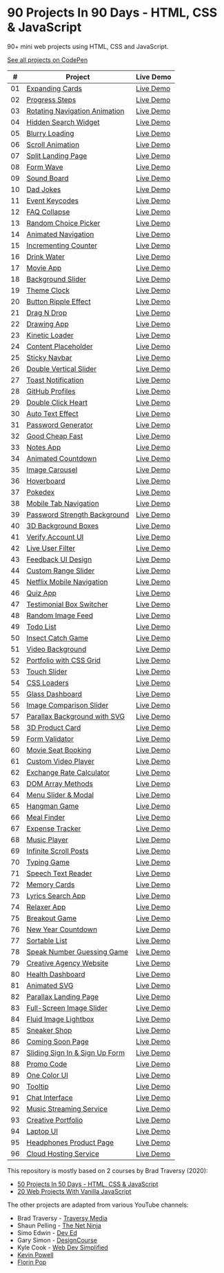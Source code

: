 # 90 Projects In 90 Days - HTML, CSS & JavaScript

90+ mini web projects using HTML, CSS and JavaScript.

[See all projects on CodePen](https://codepen.io/collection/DKLgmm?grid_type=grid&sort_by=item_created_at)

|  #  | Project                                                                                                                                 | Live Demo                                                |
| :-: | --------------------------------------------------------------------------------------------------------------------------------------- | -------------------------------------------------------- |
| 01  | [Expanding Cards](https://github.com/solygambas/html-css-fifty-projects/tree/master/01-expanding%20cards)                               | [Live Demo](https://codepen.io/solygambas/full/qBaMWjE)  |
| 02  | [Progress Steps](https://github.com/solygambas/html-css-fifty-projects/tree/master/02-progress%20steps)                                 | [Live Demo](https://codepen.io/solygambas/full/VwKGzzg)  |
| 03  | [Rotating Navigation Animation](https://github.com/solygambas/html-css-fifty-projects/tree/master/03-rotating%20navigation)             | [Live Demo](https://codepen.io/solygambas/full/jOMvZqY)  |
| 04  | [Hidden Search Widget](https://github.com/solygambas/html-css-fifty-projects/tree/master/04-hidden%20search%20widget)                   | [Live Demo](https://codepen.io/solygambas/full/mdrzdPB)  |
| 05  | [Blurry Loading](https://github.com/solygambas/html-css-fifty-projects/tree/master/05-blurry%20loading)                                 | [Live Demo](https://codepen.io/solygambas/full/WNGaNgB)  |
| 06  | [Scroll Animation](https://github.com/solygambas/html-css-fifty-projects/tree/master/06-scroll%20animation)                             | [Live Demo](https://codepen.io/solygambas/full/JjRmoWL)  |
| 07  | [Split Landing Page](https://github.com/solygambas/html-css-fifty-projects/tree/master/07-split%20landing%20page)                       | [Live Demo](https://codepen.io/solygambas/full/KKgGdmY)  |
| 08  | [Form Wave](https://github.com/solygambas/html-css-fifty-projects/tree/master/08-form%20wave%20animation)                               | [Live Demo](https://codepen.io/solygambas/full/Exgdegm)  |
| 09  | [Sound Board](https://github.com/solygambas/html-css-fifty-projects/tree/master/09-sound%20board)                                       | [Live Demo](https://codepen.io/solygambas/full/oNzaPQa)  |
| 10  | [Dad Jokes](https://github.com/solygambas/html-css-fifty-projects/tree/master/10-dad%20jokes)                                           | [Live Demo](https://codepen.io/solygambas/full/gOwBQZK)  |
| 11  | [Event Keycodes](https://github.com/solygambas/html-css-fifty-projects/tree/master/11-event%20KeyCodes)                                 | [Live Demo](https://codepen.io/solygambas/full/zYKmypd)  |
| 12  | [FAQ Collapse](https://github.com/solygambas/html-css-fifty-projects/tree/master/12-FAQ%20collapse)                                     | [Live Demo](https://codepen.io/solygambas/full/ExgdqWm)  |
| 13  | [Random Choice Picker](https://github.com/solygambas/html-css-fifty-projects/tree/master/13-random%20choice%20picker)                   | [Live Demo](https://codepen.io/solygambas/full/eYdQgqN)  |
| 14  | [Animated Navigation](https://github.com/solygambas/html-css-fifty-projects/tree/master/14-animated%20navigation)                       | [Live Demo](https://codepen.io/solygambas/full/KKgrWGz)  |
| 15  | [Incrementing Counter](https://github.com/solygambas/html-css-fifty-projects/tree/master/15-incrementing%20counter)                     | [Live Demo](https://codepen.io/solygambas/full/qBaQmeW)  |
| 16  | [Drink Water](https://github.com/solygambas/html-css-fifty-projects/tree/master/16-drink%20water)                                       | [Live Demo](https://codepen.io/solygambas/full/yLaQoJy)  |
| 17  | [Movie App](https://github.com/solygambas/html-css-fifty-projects/tree/master/17-movie%20app)                                           | [Live Demo](https://codepen.io/solygambas/full/mdrabXd)  |
| 18  | [Background Slider](https://github.com/solygambas/html-css-fifty-projects/tree/master/18-background%20slider)                           | [Live Demo](https://codepen.io/solygambas/full/OJRrVbJ)  |
| 19  | [Theme Clock](https://github.com/solygambas/html-css-fifty-projects/tree/master/19-theme%20clock)                                       | [Live Demo](https://codepen.io/solygambas/full/MWjZrZy)  |
| 20  | [Button Ripple Effect](https://github.com/solygambas/html-css-fifty-projects/tree/master/20-button%20ripple%20effect)                   | [Live Demo](https://codepen.io/solygambas/full/oNzJdWw)  |
| 21  | [Drag N Drop](https://github.com/solygambas/html-css-fifty-projects/tree/master/21-drag%20n%20drop)                                     | [Live Demo](https://codepen.io/solygambas/full/RwGEyme)  |
| 22  | [Drawing App](https://github.com/solygambas/html-css-fifty-projects/tree/master/22-drawing%20app)                                       | [Live Demo](https://codepen.io/solygambas/full/wvzREMx)  |
| 23  | [Kinetic Loader](https://github.com/solygambas/html-css-fifty-projects/tree/master/23-kinetic%20loader)                                 | [Live Demo](https://codepen.io/solygambas/full/JjRwVLW)  |
| 24  | [Content Placeholder](https://github.com/solygambas/html-css-fifty-projects/tree/master/24-content%20placeholder)                       | [Live Demo](https://codepen.io/solygambas/full/ExgGzaX)  |
| 25  | [Sticky Navbar](https://github.com/solygambas/html-css-fifty-projects/tree/master/25-sticky%20navigation)                               | [Live Demo](https://codepen.io/solygambas/full/VwKqJmw/) |
| 26  | [Double Vertical Slider](https://github.com/solygambas/html-css-fifty-projects/tree/master/26-double%20vertical%20slider)               | [Live Demo](https://codepen.io/solygambas/full/wvzNwqB)  |
| 27  | [Toast Notification](https://github.com/solygambas/html-css-fifty-projects/tree/master/27-toast%20notification)                         | [Live Demo](https://codepen.io/solygambas/full/YzGBNgW)  |
| 28  | [GitHub Profiles](https://github.com/solygambas/html-css-fifty-projects/tree/master/28-github%20profiles)                               | [Live Demo](https://codepen.io/solygambas/full/GRjzmVR)  |
| 29  | [Double Click Heart](https://github.com/solygambas/html-css-fifty-projects/tree/master/29-double%20click%20heart)                       | [Live Demo](https://codepen.io/solygambas/full/XWjOaOK)  |
| 30  | [Auto Text Effect](https://github.com/solygambas/html-css-fifty-projects/tree/master/30-auto%20text%20effect)                           | [Live Demo](https://codepen.io/solygambas/full/JjRxrbM)  |
| 31  | [Password Generator](https://github.com/solygambas/html-css-fifty-projects/tree/master/31-password%20generator)                         | [Live Demo](https://codepen.io/solygambas/full/rNMRvWb)  |
| 32  | [Good Cheap Fast](https://github.com/solygambas/html-css-fifty-projects/tree/master/32-good%20cheap%20fast)                             | [Live Demo](https://codepen.io/solygambas/full/QWKoxwP)  |
| 33  | [Notes App](https://github.com/solygambas/html-css-fifty-projects/tree/master/33-notes%20app)                                           | [Live Demo](https://codepen.io/solygambas/full/qBavQog)  |
| 34  | [Animated Countdown](https://github.com/solygambas/html-css-fifty-projects/tree/master/34-animated%20countdown)                         | [Live Demo](https://codepen.io/solygambas/full/vYXPbYW)  |
| 35  | [Image Carousel](https://github.com/solygambas/html-css-fifty-projects/tree/master/35-image%20carousel)                                 | [Live Demo](https://codepen.io/solygambas/full/zYKbQZK)  |
| 36  | [Hoverboard](https://github.com/solygambas/html-css-fifty-projects/tree/master/36-hoverboard)                                           | [Live Demo](https://codepen.io/solygambas/full/OJRqYKK)  |
| 37  | [Pokedex](https://github.com/solygambas/html-css-fifty-projects/tree/master/37-pokedex)                                                 | [Live Demo](https://codepen.io/solygambas/full/gOwygyP)  |
| 38  | [Mobile Tab Navigation](https://github.com/solygambas/html-css-fifty-projects/tree/master/38-mobile%20tab%20navigation)                 | [Live Demo](https://codepen.io/solygambas/full/eYdoexM)  |
| 39  | [Password Strength Background](https://github.com/solygambas/html-css-fifty-projects/tree/master/39-password%20strength%20background)   | [Live Demo](https://codepen.io/solygambas/full/YzGMYzz)  |
| 40  | [3D Background Boxes](https://github.com/solygambas/html-css-fifty-projects/tree/master/40-3d%20boxes%20background)                     | [Live Demo](https://codepen.io/solygambas/full/zYKXpBe)  |
| 41  | [Verify Account UI](https://github.com/solygambas/html-css-fifty-projects/tree/master/41-verify%20account%20UI)                         | [Live Demo](https://codepen.io/solygambas/full/KKgYZWR)  |
| 42  | [Live User Filter](https://github.com/solygambas/html-css-fifty-projects/tree/master/42-live%20user%20filter)                           | [Live Demo](https://codepen.io/solygambas/full/OJRGzjg)  |
| 43  | [Feedback UI Design](https://github.com/solygambas/html-css-fifty-projects/tree/master/43-feedback%20UI%20design)                       | [Live Demo](https://codepen.io/solygambas/full/PoGgEOm)  |
| 44  | [Custom Range Slider](https://github.com/solygambas/html-css-fifty-projects/tree/master/44-custom%20range%20slider)                     | [Live Demo](https://codepen.io/solygambas/full/WNGBrjZ)  |
| 45  | [Netflix Mobile Navigation](https://github.com/solygambas/html-css-fifty-projects/tree/master/45-netflix%20mobile%20navigation)         | [Live Demo](https://codepen.io/solygambas/full/NWRVxgv)  |
| 46  | [Quiz App](https://github.com/solygambas/html-css-fifty-projects/tree/master/46-quiz%20app)                                             | [Live Demo](https://codepen.io/solygambas/full/PoGvZEW)  |
| 47  | [Testimonial Box Switcher](https://github.com/solygambas/html-css-fifty-projects/tree/master/47-testimonial%20box%20switcher)           | [Live Demo](https://codepen.io/solygambas/full/ExgzPRz)  |
| 48  | [Random Image Feed](https://github.com/solygambas/html-css-fifty-projects/tree/master/48-random%20image%20generator)                    | [Live Demo](https://codepen.io/solygambas/full/eYdaJQx)  |
| 49  | [Todo List](https://github.com/solygambas/html-css-fifty-projects/tree/master/49-todo%20list)                                           | [Live Demo](https://codepen.io/solygambas/full/eYdaJoo)  |
| 50  | [Insect Catch Game](https://github.com/solygambas/html-css-fifty-projects/tree/master/50-insect%20catch%20game)                         | [Live Demo](https://codepen.io/solygambas/full/oNzRbKx)  |
| 51  | [Video Background](https://github.com/solygambas/html-css-fifty-projects/tree/master/51-video%20background)                             | [Live Demo](https://codepen.io/solygambas/full/oNYNLwL)  |
| 52  | [Portfolio with CSS Grid](https://github.com/solygambas/html-css-fifty-projects/tree/master/52-portfolio%20grid)                        | [Live Demo](https://codepen.io/solygambas/full/MWbKzzO)  |
| 53  | [Touch Slider](https://github.com/solygambas/html-css-fifty-projects/tree/master/53-touch%20slider)                                     | [Live Demo](https://codepen.io/solygambas/full/QWGEyLK)  |
| 54  | [CSS Loaders](https://github.com/solygambas/html-css-fifty-projects/tree/master/54-css%20loaders)                                       | [Live Demo](https://codepen.io/solygambas/full/QWGdgaZ)  |
| 55  | [Glass Dashboard](https://github.com/solygambas/html-css-fifty-projects/tree/master/55-glass%20dashboard)                               | [Live Demo](https://codepen.io/solygambas/full/oNYpQMo)  |
| 56  | [Image Comparison Slider](https://github.com/solygambas/html-css-fifty-projects/tree/master/56-image%20comparison%20slider)             | [Live Demo](https://codepen.io/solygambas/full/RwoMLYW)  |
| 57  | [Parallax Background with SVG](https://github.com/solygambas/html-css-fifty-projects/tree/master/57-parallax%20background%20svg)        | [Live Demo](https://codepen.io/solygambas/full/vYyjjbz)  |
| 58  | [3D Product Card](https://github.com/solygambas/html-css-fifty-projects/tree/master/58-3D%20product%20card)                             | [Live Demo](https://codepen.io/solygambas/full/wvoXWPq)  |
| 59  | [Form Validator](https://github.com/solygambas/html-css-fifty-projects/tree/master/59-form%20validator)                                 | [Live Demo](https://codepen.io/solygambas/full/MWbPJjb)  |
| 60  | [Movie Seat Booking](https://github.com/solygambas/html-css-fifty-projects/tree/master/60-movie%20seat%20booking)                       | [Live Demo](https://codepen.io/solygambas/full/xxRQEOy)  |
| 61  | [Custom Video Player](https://github.com/solygambas/html-css-fifty-projects/tree/master/61-custom%20video%20player)                     | [Live Demo](https://codepen.io/solygambas/full/mdOQadY)  |
| 62  | [Exchange Rate Calculator](https://github.com/solygambas/html-css-fifty-projects/tree/master/62-exchange%20rate%20calculator)           | [Live Demo](https://codepen.io/solygambas/full/abBPJBG)  |
| 63  | [DOM Array Methods](https://github.com/solygambas/html-css-fifty-projects/tree/master/63-DOM%20array%20methods)                         | [Live Demo](https://codepen.io/solygambas/full/NWbeXYR)  |
| 64  | [Menu Slider & Modal](https://github.com/solygambas/html-css-fifty-projects/tree/master/64-menu%20slider%20modal)                       | [Live Demo](https://codepen.io/solygambas/full/MWbLeKd)  |
| 65  | [Hangman Game](https://github.com/solygambas/html-css-fifty-projects/tree/master/65-hangman%20game)                                     | [Live Demo](https://codepen.io/solygambas/full/MWbLEYr)  |
| 66  | [Meal Finder](https://github.com/solygambas/html-css-fifty-projects/tree/master/66-meal%20finder)                                       | [Live Demo](https://codepen.io/solygambas/full/dyOagYE)  |
| 67  | [Expense Tracker](https://github.com/solygambas/html-css-fifty-projects/tree/master/67-expense%20tracker)                               | [Live Demo](https://codepen.io/solygambas/full/OJbqyro)  |
| 68  | [Music Player](https://github.com/solygambas/html-css-fifty-projects/tree/master/68-music%20player)                                     | [Live Demo](https://codepen.io/solygambas/full/LYbaZNG)  |
| 69  | [Infinite Scroll Posts](https://github.com/solygambas/html-css-fifty-projects/tree/master/69-infinite%20scroll%20posts)                 | [Live Demo](https://codepen.io/solygambas/full/qBqvyEB)  |
| 70  | [Typing Game](https://github.com/solygambas/html-css-fifty-projects/tree/master/70-typing%20game)                                       | [Live Demo](https://codepen.io/solygambas/full/wvoOQvq)  |
| 71  | [Speech Text Reader](https://github.com/solygambas/html-css-fifty-projects/tree/master/71-speech%20text%20reader)                       | [Live Demo](https://codepen.io/solygambas/full/QWGPLVM)  |
| 72  | [Memory Cards](https://github.com/solygambas/html-css-fifty-projects/tree/master/72-memory%20cards)                                     | [Live Demo](https://codepen.io/solygambas/full/oNYOqjv)  |
| 73  | [Lyrics Search App](https://github.com/solygambas/html-css-fifty-projects/tree/master/73-lyrics%20search%20app)                         | [Live Demo](https://codepen.io/solygambas/full/ExNzPKV)  |
| 74  | [Relaxer App](https://github.com/solygambas/html-css-fifty-projects/tree/master/74-relaxer%20app)                                       | [Live Demo](https://codepen.io/solygambas/full/wvobMzE)  |
| 75  | [Breakout Game](https://github.com/solygambas/html-css-fifty-projects/tree/master/75-breakout%20game)                                   | [Live Demo](https://codepen.io/solygambas/full/oNYrNKj)  |
| 76  | [New Year Countdown](https://github.com/solygambas/html-css-fifty-projects/tree/master/76-new%20year%20countdown)                       | [Live Demo](https://codepen.io/solygambas/full/rNWEaBb)  |
| 77  | [Sortable List](https://github.com/solygambas/html-css-fifty-projects/tree/master/77-sortable%20list)                                   | [Live Demo](https://codepen.io/solygambas/full/qBqzEdO)  |
| 78  | [Speak Number Guessing Game](https://github.com/solygambas/html-css-fifty-projects/tree/master/78-speak%20number%20guessing%20game)     | [Live Demo](https://codepen.io/solygambas/full/jOVjEre)  |
| 79  | [Creative Agency Website](https://github.com/solygambas/html-css-fifty-projects/tree/master/79-creative%20agency%20website)             | [Live Demo](https://codepen.io/solygambas/full/LYbKoRj)  |
| 80  | [Health Dashboard](https://github.com/solygambas/html-css-fifty-projects/tree/master/80-health%20dashboard)                             | [Live Demo](https://codepen.io/solygambas/full/XWNvEKz)  |
| 81  | [Animated SVG](https://github.com/solygambas/html-css-fifty-projects/tree/master/81-animated%20SVG)                                     | [Live Demo](https://codepen.io/solygambas/full/vYyoVWR)  |
| 82  | [Parallax Landing Page](https://github.com/solygambas/html-css-fifty-projects/tree/master/82-parallax%20landing%20page)                 | [Live Demo](https://codepen.io/solygambas/full/ExZxxRo)  |
| 83  | [Full-Screen Image Slider](https://github.com/solygambas/html-css-fifty-projects/tree/master/83-full%20screen%20image%20slider)         | [Live Demo](https://codepen.io/solygambas/full/JjEoEdb)  |
| 84  | [Fluid Image Lightbox](https://github.com/solygambas/html-css-fifty-projects/tree/master/84-fluid%20image%20lightbox)                   | [Live Demo](https://codepen.io/solygambas/full/MWJKpwg)  |
| 85  | [Sneaker Shop](https://github.com/solygambas/html-css-fifty-projects/tree/master/85-sneaker%20shop)                                     | [Live Demo](https://codepen.io/solygambas/full/KKazqNZ)  |
| 86  | [Coming Soon Page](https://github.com/solygambas/html-css-fifty-projects/tree/master/86-coming%20soon%20page)                           | [Live Demo](https://codepen.io/solygambas/full/bGgwNaM)  |
| 87  | [Sliding Sign In & Sign Up Form](https://github.com/solygambas/html-css-fifty-projects/tree/master/87-sliding%20signin%20signup%20form) | [Live Demo](https://codepen.io/solygambas/full/bGgwoGm)  |
| 88  | [Promo Code](https://github.com/solygambas/html-css-fifty-projects/tree/master/88-promo%20code)                                         | [Live Demo](https://codepen.io/solygambas/full/wvggBXe)  |
| 89  | [One Color UI](https://github.com/solygambas/html-css-fifty-projects/tree/master/89-one%20color%20UI)                                   | [Live Demo](https://codepen.io/solygambas/full/NWdpPqx)  |
| 90  | [Tooltip](https://github.com/solygambas/html-css-fifty-projects/tree/master/90-tooltip)                                                 | [Live Demo](https://codepen.io/solygambas/full/YzNgzMb)  |
| 91  | [Chat Interface](https://github.com/solygambas/html-css-fifty-projects/tree/master/91-chat%20interface)                                 | [Live Demo](https://codepen.io/solygambas/full/MWJxaOJ)  |
| 92  | [Music Streaming Service](https://github.com/solygambas/html-css-fifty-projects/tree/master/92-music%20streaming%20service)             | [Live Demo](https://codepen.io/solygambas/full/qBRvLmg)  |
| 93  | [Creative Portfolio](https://github.com/solygambas/html-css-fifty-projects/tree/master/93-creative%20portfolio)                         | [Live Demo](https://codepen.io/solygambas/full/zYNbgxR)  |
| 94  | [Laptop UI](https://github.com/solygambas/html-css-fifty-projects/tree/master/94-laptop%20UI)                                           | [Live Demo](https://codepen.io/solygambas/full/eYgoxMo)  |
| 95  | [Headphones Product Page](https://github.com/solygambas/html-css-fifty-projects/tree/master/95-headphones%20product%20page)             | [Live Demo](https://codepen.io/solygambas/full/KKaLmEr)  |
| 96  | [Cloud Hosting Service](https://github.com/solygambas/html-css-fifty-projects/tree/master/96-cloud%20hosting%20service)                 | [Live Demo](#)                                           |

This repository is mostly based on 2 courses by Brad Traversy (2020):

- [50 Projects In 50 Days - HTML, CSS & JavaScript](https://www.udemy.com/course/50-projects-50-days/)
- [20 Web Projects With Vanilla JavaScript](https://www.udemy.com/course/web-projects-with-vanilla-javascript/)

The other projects are adapted from various YouTube channels:

- Brad Traversy - [Traversy Media](https://www.youtube.com/channel/UC29ju8bIPH5as8OGnQzwJyA)
- Shaun Pelling - [The Net Ninja](https://www.youtube.com/channel/UCW5YeuERMmlnqo4oq8vwUpg)
- Simo Edwin - [Dev Ed](https://www.youtube.com/channel/UClb90NQQcskPUGDIXsQEz5Q)
- Gary Simon - [DesignCourse](https://www.youtube.com/channel/UCVyRiMvfUNMA1UPlDPzG5Ow)
- Kyle Cook - [Web Dev Simplified](https://www.youtube.com/channel/UCFbNIlppjAuEX4znoulh0Cw)
- [Kevin Powell](https://www.youtube.com/channel/UCJZv4d5rbIKd4QHMPkcABCw)
- [Florin Pop](https://www.youtube.com/channel/UCeU-1X402kT-JlLdAitxSMA)
